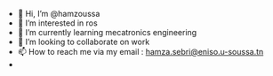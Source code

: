 - 👋 Hi, I’m @hamzoussa
- 👀 I’m interested in ros
- 🌱 I’m currently learning mecatronics engineering
- 💞️ I’m looking to collaborate on work
- 📫 How to reach me via my email : hamza.sebri@eniso.u-soussa.tn
- 

<!---
hamzoussa/hamzoussa is a ✨ special ✨ repository because its `README.md` (this file) appears on your GitHub profile.
You can click the Preview link to take a look at your changes.
--->
